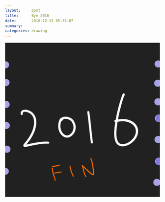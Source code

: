 ```yaml
---
layout:     post
title:      Bye 2016
date:       2016-12-31 05:35:07
summary:    
categories: drawing
---
```

![Bye 2016](/images/diary/Bye-2016.png "Fin.")
